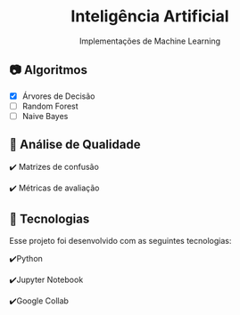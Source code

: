 <h1 align="center">Inteligência Artificial</h1>

<p align="center">Implementações de Machine Learning</p>

## :camera: Algoritmos

- [x] Árvores de Decisão
- [ ] Random Forest
- [ ] Naive Bayes 

## :ship: Análise de Qualidade

✔️ Matrizes de confusão

✔️ Métricas de avaliação

## :rocket: Tecnologias
Esse projeto foi desenvolvido com as seguintes tecnologias:

✔️Python

✔️Jupyter Notebook

✔️Google Collab
